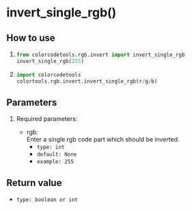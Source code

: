 # invert_single_rgb()

## How to use

1. ```python
   from colorcodetools.rgb.invert import invert_single_rgb
   invert_single_rgb(255)
   ```
2. ```python
   import colorcodetools
   colortools.rgb.invert.invert_single_rgb(r/g/b)
   ```

## Parameters

1. Required parameters:

   - rgb:  
      Enter a single rgb code part which should be inverted.
     - `type: int`
     - `default: None`
     - `example: 255`

## Return value

- `type: boolean or int`
